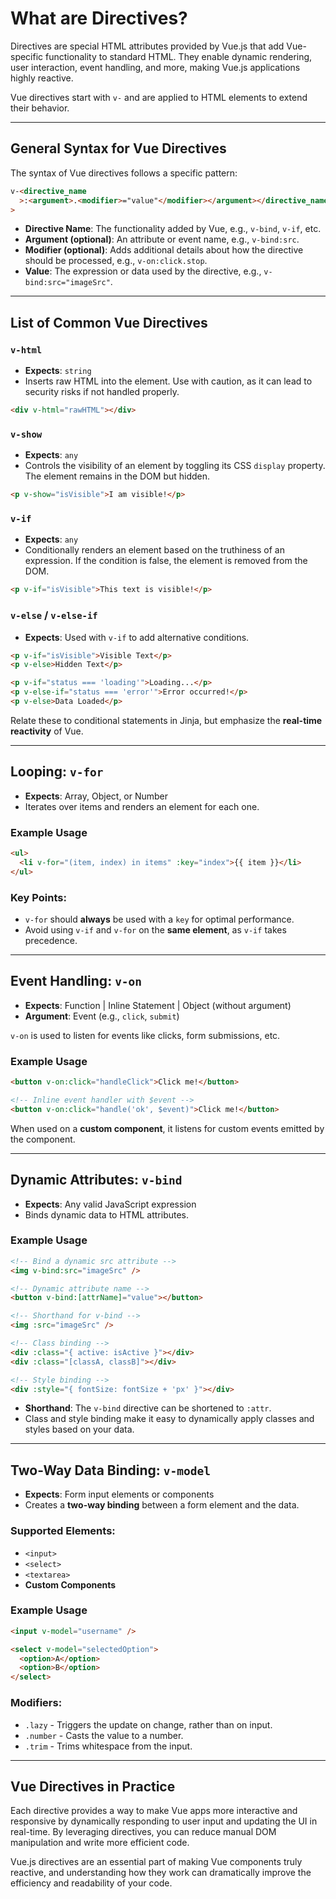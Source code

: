 # What are Directives?

Directives are special HTML attributes provided by Vue.js that add Vue-specific functionality to standard HTML. They enable dynamic rendering, user interaction, event handling, and more, making Vue.js applications highly reactive.

Vue directives start with `v-` and are applied to HTML elements to extend their behavior.

---

## General Syntax for Vue Directives

The syntax of Vue directives follows a specific pattern:

```html
v-<directive_name
  >:<argument>.<modifier>="value"</modifier></argument></directive_name
>
```

- **Directive Name**: The functionality added by Vue, e.g., `v-bind`, `v-if`, etc.
- **Argument (optional)**: An attribute or event name, e.g., `v-bind:src`.
- **Modifier (optional)**: Adds additional details about how the directive should be processed, e.g., `v-on:click.stop`.
- **Value**: The expression or data used by the directive, e.g., `v-bind:src="imageSrc"`.

---

## List of Common Vue Directives

### `v-html`

- **Expects**: `string`
- Inserts raw HTML into the element. Use with caution, as it can lead to security risks if not handled properly.

```html
<div v-html="rawHTML"></div>
```

### `v-show`

- **Expects**: `any`
- Controls the visibility of an element by toggling its CSS `display` property. The element remains in the DOM but hidden.

```html
<p v-show="isVisible">I am visible!</p>
```

### `v-if`

- **Expects**: `any`
- Conditionally renders an element based on the truthiness of an expression. If the condition is false, the element is removed from the DOM.

```html
<p v-if="isVisible">This text is visible!</p>
```

### `v-else` / `v-else-if`

- **Expects**: Used with `v-if` to add alternative conditions.

```html
<p v-if="isVisible">Visible Text</p>
<p v-else>Hidden Text</p>

<p v-if="status === 'loading'">Loading...</p>
<p v-else-if="status === 'error'">Error occurred!</p>
<p v-else>Data Loaded</p>
```

Relate these to conditional statements in Jinja, but emphasize the **real-time reactivity** of Vue.

---

## Looping: `v-for`

- **Expects**: Array, Object, or Number
- Iterates over items and renders an element for each one.

### Example Usage

```html
<ul>
  <li v-for="(item, index) in items" :key="index">{{ item }}</li>
</ul>
```

### Key Points:

- `v-for` should **always** be used with a `key` for optimal performance.
- Avoid using `v-if` and `v-for` on the **same element**, as `v-if` takes precedence.

---

## Event Handling: `v-on`

- **Expects**: Function | Inline Statement | Object (without argument)
- **Argument**: Event (e.g., `click`, `submit`)

`v-on` is used to listen for events like clicks, form submissions, etc.

### Example Usage

```html
<button v-on:click="handleClick">Click me!</button>

<!-- Inline event handler with $event -->
<button v-on:click="handle('ok', $event)">Click me!</button>
```

When used on a **custom component**, it listens for custom events emitted by the component.

---

## Dynamic Attributes: `v-bind`

- **Expects**: Any valid JavaScript expression
- Binds dynamic data to HTML attributes.

### Example Usage

```html
<!-- Bind a dynamic src attribute -->
<img v-bind:src="imageSrc" />

<!-- Dynamic attribute name -->
<button v-bind:[attrName]="value"></button>

<!-- Shorthand for v-bind -->
<img :src="imageSrc" />

<!-- Class binding -->
<div :class="{ active: isActive }"></div>
<div :class="[classA, classB]"></div>

<!-- Style binding -->
<div :style="{ fontSize: fontSize + 'px' }"></div>
```

- **Shorthand**: The `v-bind` directive can be shortened to `:attr`.
- Class and style binding make it easy to dynamically apply classes and styles based on your data.

---

## Two-Way Data Binding: `v-model`

- **Expects**: Form input elements or components
- Creates a **two-way binding** between a form element and the data.

### Supported Elements:

- `<input>`
- `<select>`
- `<textarea>`
- **Custom Components**

### Example Usage

```html
<input v-model="username" />

<select v-model="selectedOption">
  <option>A</option>
  <option>B</option>
</select>
```

### Modifiers:

- `.lazy` - Triggers the update on change, rather than on input.
- `.number` - Casts the value to a number.
- `.trim` - Trims whitespace from the input.

---

## Vue Directives in Practice

Each directive provides a way to make Vue apps more interactive and responsive by dynamically responding to user input and updating the UI in real-time. By leveraging directives, you can reduce manual DOM manipulation and write more efficient code.

Vue.js directives are an essential part of making Vue components truly reactive, and understanding how they work can dramatically improve the efficiency and readability of your code.
